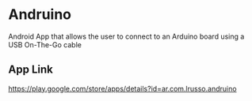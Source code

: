 # Andruino
Android App that allows the user to connect to an Arduino board using a USB On-The-Go cable 

## App Link

https://play.google.com/store/apps/details?id=ar.com.lrusso.andruino
